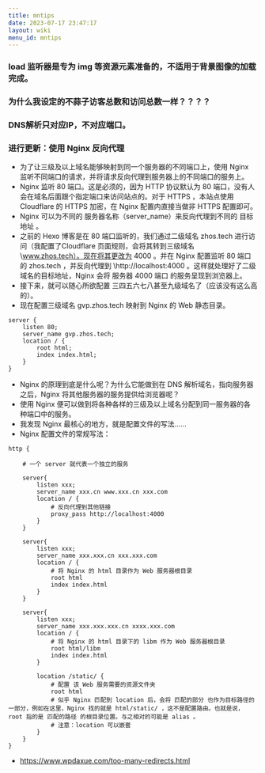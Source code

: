 ```yaml
---
title: mntips
date: 2023-07-17 23:47:17
layout: wiki
menu_id: mntips
---
```


### load 监听器是专为 img 等资源元素准备的，不适用于背景图像的加载完成。

### 为什么我设定的不蒜子访客总数和访问总数一样？？？？

### DNS解析只对应IP，不对应端口。

### 进行更新：使用 Nginx 反向代理

- 为了让三级及以上域名能够映射到同一个服务器的不同端口上，使用 Nginx 监听不同端口的请求，并将请求反向代理到服务器上的不同端口的服务上。
- Nginx 监听 80 端口。这是必须的，因为 HTTP 协议默认为 80 端口，没有人会在域名后面跟个指定端口来访问站点的。对于 HTTPS ，本站点使用 Cloudflare 的 HTTPS 加密，在 Nginx 配置内直接当做非 HTTPS 配置即可。
- Nginx 可以为不同的 服务器名称（server_name）来反向代理到不同的 目标地址 。
- 之前的 Hexo 博客是在 80 端口监听的，我们通过二级域名 zhos.tech 进行访问（我配置了Cloudflare 页面规则，会将其转到三级域名 \www.zhos.tech）。现在将其更改为 4000 。并在 Nginx 配置监听 80 端口的 zhos.tech ，并反向代理到 \http://localhost:4000 。这样就处理好了二级域名的目标地址，Nginx 会将 服务器 4000 端口 的服务呈现到浏览器上。
- 接下来，就可以随心所欲配置 三四五六七八甚至九级域名了（应该没有这么高的）。
- 现在配置三级域名 gvp.zhos.tech 映射到 Nginx 的 Web 静态目录。
```
server {
	listen 80;
	server_name gvp.zhos.tech;
	location / {
		root html;
		index index.html;
	}
}
```

- Nginx 的原理到底是什么呢？为什么它能做到在 DNS 解析域名，指向服务器之后，Nginx 将其他服务器的服务提供给浏览器呢？
- 使用 Nginx 便可以做到将各种各样的三级及以上域名分配到同一服务器的各种端口中的服务。
- 我发现 Nginx 最核心的地方，就是配置文件的写法……
- Nginx 配置文件的常规写法：

```nginx
http {

	# 一个 server 就代表一个独立的服务

	server{
		listen xxx;
		server_name xxx.cn www.xxx.cn xxx.com
		location / {
			# 反向代理到其他链接
			proxy_pass http://localhost:4000
		}
	}

	server{
		listen xxx;
		server_name xxx.xxx.cn xxx.xxx.com
		location / {
			# 将 Nginx 的 html 目录作为 Web 服务器根目录
			root html
			index index.html
		}
	}

	server{
		listen xxx;
		server_name xxx.xxx.xxx.cn xxxx.xxx.com
		location / {
			# 将 Nginx 的 html 目录下的 libm 作为 Web 服务器根目录
			root html/libm
			index index.html
		}

		location /static/ {
			# 配置 该 Web 服务需要的资源文件夹
			root html
			# 似乎 Nginx 匹配到 location 后，会将 匹配的部分 也作为目标路径的一部分，例如在这里，Nginx 找的就是 html/static/ ，这不是配置路由。也就是说，root 指的是 匹配的路径 的根目录位置。与之相对的可能是 alias 。
			# 注意：location 可以嵌套
		}
	}
}
```

- https://www.wpdaxue.com/too-many-redirects.html
